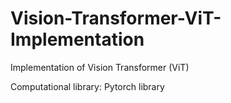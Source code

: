 # Vision-Transformer-ViT-Implementation
Implementation of Vision Transformer (ViT)

Computational library: Pytorch library
